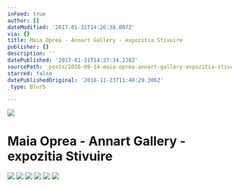 ```yaml
---
inFeed: true
author: []
dateModified: '2017-01-31T14:26:38.007Z'
via: {}
title: Maia Oprea - Annart Gallery - expozitia Stivuire
publisher: {}
description: ''
datePublished: '2017-01-31T14:27:34.228Z'
sourcePath: _posts/2016-09-14-maia-oprea-annart-gallery-expozitia-stivuire.md
starred: false
datePublishedOriginal: '2016-11-23T11:40:29.306Z'
_type: Blurb

---
```

![](https://the-grid-user-content.s3-us-west-2.amazonaws.com/53af0b7e-a9ba-403d-bddb-3068ca591425.jpg)

# Maia Oprea - Annart Gallery - expozitia Stivuire
![](https://the-grid-user-content.s3-us-west-2.amazonaws.com/4eb162d2-340a-4c3f-837b-6458bdfe186e.jpg)
![](https://the-grid-user-content.s3-us-west-2.amazonaws.com/0b2fa845-a9bf-4e55-ba1a-067bf32e5feb.jpg)
![](https://the-grid-user-content.s3-us-west-2.amazonaws.com/8040af4d-7a10-4493-aa27-58cacbf5fbc1.jpg)
![](https://imgflo.herokuapp.com/graph/2b2431f8e7ba7b0/98c983dafef3985c9276f86473558d59/croprotate.jpg?cropheight=3264&cropwidth=2448&degrees=-90&input=https%3A%2F%2Fthe-grid-user-content.s3-us-west-2.amazonaws.com%2Fe0d0d204-1473-4f37-9958-4cdf900d00f3.jpg&x=0&y=0)
![](https://imgflo.herokuapp.com/graph/2b2431f8e7ba7b0/4e2a833d7d7d6e97cc329ffb7ccc228b/croprotate.jpg?cropheight=3264&cropwidth=2448&degrees=-90&input=https%3A%2F%2Fthe-grid-user-content.s3-us-west-2.amazonaws.com%2Fd6bab536-4a05-41e1-9d0b-3ff6889b2f61.jpg&x=0&y=0)
![](https://imgflo.herokuapp.com/graph/2b2431f8e7ba7b0/0de49255d0af4488d64aa82948a0feb4/croprotate.jpg?cropheight=3264&cropwidth=2448&degrees=-90&input=https%3A%2F%2Fthe-grid-user-content.s3-us-west-2.amazonaws.com%2F4e8f70f9-a7f9-4b7f-aa8e-7674875edb68.jpg&x=0&y=0)